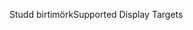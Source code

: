 <span data-ttu-id="5e250-101">Studd birtimörk</span><span class="sxs-lookup"><span data-stu-id="5e250-101">Supported Display Targets</span></span>
